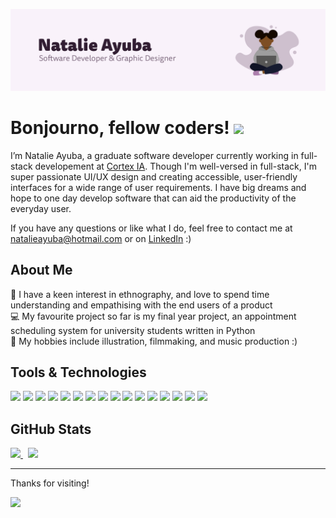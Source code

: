 ![Header](https://raw.githubusercontent.com/natalieayuba/natalieayuba/main/readme_header.png "Header")

# Bonjourno, fellow coders! <img src="https://raw.githubusercontent.com/MartinHeinz/MartinHeinz/master/wave.gif" width="30px">
I’m Natalie Ayuba, a graduate software developer currently working in full-stack developement at <a href="https://www.cortex-ia.com/" target="_blank">Cortex IA</a>. Though I'm well-versed in full-stack, I'm super passionate UI/UX design and creating accessible, user-friendly interfaces for a wide range of user requirements. I have big dreams and hope to one day develop software that can aid the productivity of the everyday user.

If you have any questions or like what I do, feel free to contact me at natalieayuba@hotmail.com or on <a href="https://www.linkedin.com/in/natalie-ayuba/" target="_blank">LinkedIn</a> :)


## About Me

🌸 I have a keen interest in ethnography, and love to spend time understanding and empathising with the end users of a product  
💻 My favourite project so far is my final year project, an appointment scheduling system for university students written in Python  
🎸 My hobbies include illustration, filmmaking, and music production :)

<!-- <a href="#"><img align="left" src="https://cdn-icons-png.flaticon.com/512/975/975645.png" alt="Website icon" height="40px"/></a>
 -->
<!--  
<a href="mailto:natalieayuba@hotmail.com"><img align="left" src="https://cdn-icons.flaticon.com/png/512/3059/premium/3059989.png?token=exp=1638296710~hmac=1fc2be6efb1753c49c997b895bed3209" alt="Email icon" height="40px"/></a>

<a href="https://www.linkedin.com/in/natalie-ayuba/"><img align="left" src="https://cdn-icons.flaticon.com/png/512/3536/premium/3536505.png?token=exp=1638296315~hmac=17a858a9082bd1cec8ce701905af64a1" alt="LinkedIn icon" height="40px"/></a> -->

<!-- <a href="#"><img align="left" src="https://cdn-icons-png.flaticon.com/512/5968/5968906.png" alt="Medium icon" height="40px"/></a> -->

<!-- <a href="#"><img align="left" src="https://cdn-icons.flaticon.com/png/512/3536/premium/3536685.png?token=exp=1638296415~hmac=4c2d747829010eb3ed62d8adf71528be" alt="Dribble icon" height="40px"/></a>

<a href="#"><img align="left" src="https://cdn-icons.flaticon.com/png/512/3536/premium/3536806.png?token=exp=1638296472~hmac=9d14835e8c37df98bdf72016017c8cbf" alt="Behance icon" height="40px"/></a> -->


<!-- <a href="https://www.buymeacoffee.com/natalieayuba" target="_blank" style="border-radius: 100px;">
  <img src="https://cdn.buymeacoffee.com/buttons/default-blue.png" alt="Buy me a coffee" height="41" width="174" />
</a> -->



## Tools & Technologies
![](https://img.shields.io/badge/HTML5-Frontend-informational?style=flat&logo=HTML5&logoColor=white&color=875DA7)
![](https://img.shields.io/badge/CSS3-Frontend-informational?style=flat&logo=CSS3&logoColor=white&color=875DA7)
![](https://img.shields.io/badge/JavaScript-Frontend-informational?style=flat&logo=JavaScript&logoColor=white&color=875DA7)
![](https://img.shields.io/badge/React&nbsp;Native-Frontend-informational?style=flat&logo=React&logoColor=white&color=875DA7)
![](https://img.shields.io/badge/Less-Frontend-informational?style=flat&logo=Less&logoColor=white&color=875DA7)
![](https://img.shields.io/badge/Java-Backend-informational?style=flat&logo=Java&logoColor=white&color=5DA2A7)
![](https://img.shields.io/badge/C&nbsp;Sharp-Backend-informational?style=flat&logo=CSharp&logoColor=white&color=5DA2A7)
![](https://img.shields.io/badge/Python-Backend-informational?style=flat&logo=Python&logoColor=white&color=5DA2A7)
![](https://img.shields.io/badge/Flask-Framework-informational?style=flat&logo=Flask&logoColor=white&color=2bbc8a)
![](https://img.shields.io/badge/PostgreSQL-DBMS-informational?style=flat&logo=PostgreSQL&logoColor=white&color=A2A75D)
![](https://img.shields.io/badge/Adobe&nbsp;Creative&nbsp;Cloud-Design&nbsp;Tool-informational?style=flat&logo=AdobeCreativeCloud&logoColor=white&color=A75DA2)
![](https://img.shields.io/badge/Figma-Design&nbsp;Tool-informational?style=flat&logo=Figma&logoColor=white&color=A75DA2)
![](https://img.shields.io/badge/Visual&nbsp;Studio-IDE-informational?style=flat&logo=VisualStudio&logoColor=white&color=A75DA2)
![](https://img.shields.io/badge/PyCharm-IDE-informational?style=flat&logo=PyCharm&logoColor=white&color=A75DA2)
![](https://img.shields.io/badge/IntelliJ-IDE-informational?style=flat&logo=IntelliJIDEA&logoColor=white&color=A75DA2)
![](https://img.shields.io/badge/Git-VCS-informational?style=flat&logo=Git&logoColor=white&color=A75DA2)

## GitHub Stats

<a href="https://github.com/natalieayuba/github-readme-stats">
  <img src="https://github-readme-stats.vercel.app/api/?username=natalieayuba&theme=nightowl&show_icons=true&custom_title=My GitHub Stats&line_height=27" >
</a>&nbsp;
<a href="https://github.com/natalieayuba/github-readme-stats">
  <img align="top" src="https://github-readme-stats.vercel.app/api/top-langs/?username=natalieayuba&theme=nightowl&custom_title=My Most Used Languages&card_width=260&langs_count=3" >    
</a>

---

Thanks for visiting!
  
![](https://komarev.com/ghpvc/?username=natalieayuba&color=875DA7&label=visitors) 
